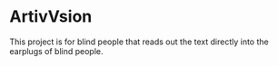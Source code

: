 # ArtivVsion
This project is for blind people that reads out the text directly into the earplugs of blind people.
